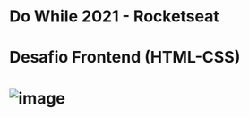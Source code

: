 # Do While 2021 - Rocketseat
# Desafio Frontend (HTML-CSS)
# ![image](https://user-images.githubusercontent.com/83228763/139565930-a92daadf-f6df-4e07-8ec3-804b7ad38fb9.png)

